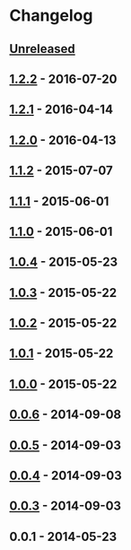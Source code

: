 # Changelog

## [Unreleased]

## [1.2.2] - 2016-07-20

## [1.2.1] - 2016-04-14

## [1.2.0] - 2016-04-13

## [1.1.2] - 2015-07-07

## [1.1.1] - 2015-06-01

## [1.1.0] - 2015-06-01

## [1.0.4] - 2015-05-23

## [1.0.3] - 2015-05-22

## [1.0.2] - 2015-05-22

## [1.0.1] - 2015-05-22

## [1.0.0] - 2015-05-22

## [0.0.6] - 2014-09-08

## [0.0.5] - 2014-09-03

## [0.0.4] - 2014-09-03

## [0.0.3] - 2014-09-03

## 0.0.1 - 2014-05-23

[Unreleased]: https://github.com/mozilla-comm/ical.js/compare/v1.2.2...HEAD
[1.2.2]: https://github.com/mozilla-comm/ical.js/compare/v1.2.1...v1.2.2
[1.2.1]: https://github.com/mozilla-comm/ical.js/compare/v1.2.0...v1.2.1
[1.2.0]: https://github.com/mozilla-comm/ical.js/compare/v1.1.2...v1.2.0
[1.1.2]: https://github.com/mozilla-comm/ical.js/compare/v1.1.1...v1.1.2
[1.1.1]: https://github.com/mozilla-comm/ical.js/compare/v1.1.0...v1.1.1
[1.1.0]: https://github.com/mozilla-comm/ical.js/compare/v1.0.4...v1.1.0
[1.0.4]: https://github.com/mozilla-comm/ical.js/compare/v1.0.3...v1.0.4
[1.0.3]: https://github.com/mozilla-comm/ical.js/compare/v1.0.2...v1.0.3
[1.0.2]: https://github.com/mozilla-comm/ical.js/compare/v1.0.1...v1.0.2
[1.0.1]: https://github.com/mozilla-comm/ical.js/compare/v1.0.0...v1.0.1
[1.0.0]: https://github.com/mozilla-comm/ical.js/compare/v0.0.6...v1.0.0
[0.0.6]: https://github.com/mozilla-comm/ical.js/compare/v0.0.5...v0.0.6
[0.0.5]: https://github.com/mozilla-comm/ical.js/compare/v0.0.4...v0.0.5
[0.0.4]: https://github.com/mozilla-comm/ical.js/compare/v0.0.3...v0.0.4
[0.0.3]: https://github.com/mozilla-comm/ical.js/compare/v0.0.1...v0.0.3

